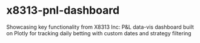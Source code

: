 # x8313-pnl-dashboard
Showcasing key functionality from X8313 Inc: P&amp;L data-vis dashboard built on Plotly for tracking daily betting with custom dates and strategy filtering
